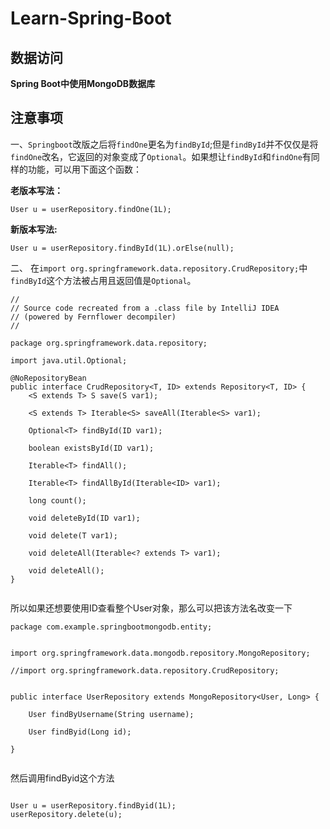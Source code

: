 # Learn-Spring-Boot

## 数据访问

**Spring Boot中使用MongoDB数据库**

## 注意事项

一、`Springboot`改版之后将`findOne`更名为`findById`;但是`findById`并不仅仅是将`findOne`改名，它返回的对象变成了`Optional`。如果想让`findById`和`findOne`有同样的功能，可以用下面这个函数：

**老版本写法：**

`User u = userRepository.findOne(1L);`

**新版本写法:**

`User u = userRepository.findById(1L).orElse(null);`



        
二、 在`import org.springframework.data.repository.CrudRepository;`中`findById`这个方法被占用且返回值是`Optional`。

   
```$xslt
//
// Source code recreated from a .class file by IntelliJ IDEA
// (powered by Fernflower decompiler)
//

package org.springframework.data.repository;

import java.util.Optional;

@NoRepositoryBean
public interface CrudRepository<T, ID> extends Repository<T, ID> {
    <S extends T> S save(S var1);

    <S extends T> Iterable<S> saveAll(Iterable<S> var1);

    Optional<T> findById(ID var1);

    boolean existsById(ID var1);

    Iterable<T> findAll();

    Iterable<T> findAllById(Iterable<ID> var1);

    long count();

    void deleteById(ID var1);

    void delete(T var1);

    void deleteAll(Iterable<? extends T> var1);

    void deleteAll();
}


```

所以如果还想要使用ID查看整个User对象，那么可以把该方法名改变一下

```$xslt
package com.example.springbootmongodb.entity;


import org.springframework.data.mongodb.repository.MongoRepository;

//import org.springframework.data.repository.CrudRepository;


public interface UserRepository extends MongoRepository<User, Long> {

    User findByUsername(String username);

    User findByid(Long id);

}


```

然后调用findByid这个方法
```$xslt

User u = userRepository.findByid(1L);
userRepository.delete(u);

```
